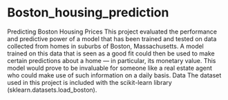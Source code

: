 # Boston_housing_prediction
Predicting Boston Housing Prices This project evaluated the performance and predictive power of a model that has been trained and tested on data collected from homes in suburbs of Boston, Massachusetts. A model trained on this data that is seen as a good fit could then be used to make certain predictions about a home — in particular, its monetary value. This model would prove to be invaluable for someone like a real estate agent who could make use of such information on a daily basis.  Data The dataset used in this project is included with the scikit-learn library (sklearn.datasets.load_boston).
